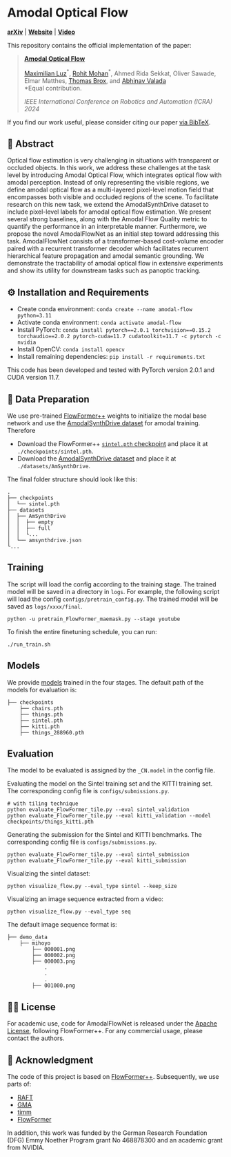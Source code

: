 # Amodal Optical Flow

[**arXiv**](https://arxiv.org/abs/2311.07761) |
[**Website**](http://amodal-flow.cs.uni-freiburg.de/) |
[**Video**](https://www.youtube.com/watch?v=tzeQ0h9ttYM)

This repository contains the official implementation of the paper:

> **[Amodal Optical Flow](https://arxiv.org/abs/2311.07761)**
>
> [Maximilian Luz](https://mxnluz.io/)<sup>\*</sup>,
> [Rohit Mohan](https://rl.uni-freiburg.de/people/mohan)<sup>\*</sup>,
> Ahmed Rida Sekkat,
> Oliver Sawade,
> Elmar Matthes,
> [Thomas Brox](https://lmb.informatik.uni-freiburg.de/people/brox/), and
> [Abhinav Valada](https://rl.uni-freiburg.de/people/valada)
> <br>
> *Equal contribution.
>
> _IEEE International Conference on Robotics and Automation (ICRA) 2024_ <br/>

If you find our work useful, please consider citing our paper [via BibTeX](CITATIONS.bib).


## 📔 Abstract

Optical flow estimation is very challenging in situations with transparent or occluded objects. In this work, we address these challenges at the task level by introducing Amodal Optical Flow, which integrates optical flow with amodal perception. Instead of only representing the visible regions, we define amodal optical flow as a multi-layered pixel-level motion field that encompasses both visible and occluded regions of the scene. To facilitate research on this new task, we extend the AmodalSynthDrive dataset to include pixel-level labels for amodal optical flow estimation. We present several strong baselines, along with the Amodal Flow Quality metric to quantify the performance in an interpretable manner. Furthermore, we propose the novel AmodalFlowNet as an initial step toward addressing this task. AmodalFlowNet consists of a transformer-based cost-volume encoder paired with a recurrent transformer decoder which facilitates recurrent hierarchical feature propagation and amodal semantic grounding. We demonstrate the tractability of amodal optical flow in extensive experiments and show its utility for downstream tasks such as panoptic tracking.


## ⚙️ Installation and Requirements

- Create conda environment: `conda create --name amodal-flow python=3.11`
- Activate conda environment: `conda activate amodal-flow`
- Install PyTorch: `conda install pytorch==2.0.1 torchvision==0.15.2 torchaudio==2.0.2 pytorch-cuda=11.7 cudatoolkit=11.7 -c pytorch -c nvidia`
- Install OpenCV: `conda install opencv`
- Install remaining dependencies: `pip install -r requirements.txt`

This code has been developed and tested with PyTorch version 2.0.1 and CUDA version 11.7.


## 💾 Data Preparation

We use pre-trained [FlowFormer++](https://github.com/XiaoyuShi97/FlowFormerPlusPlus) weights to initialize the modal base network and use the [AmodalSynthDrive dataset](http://amodalsynthdrive.cs.uni-freiburg.de/) for amodal training.
Therefore
- Download the FlowFormer++ [`sintel.pth` checkpoint](https://drive.google.com/drive/folders/1fyPZvcH4SuNCgnBvIJB2PktT5IN9PYPI) and place it at `./checkpoints/sintel.pth`.
- Download the [AmodalSynthDrive dataset](http://amodalsynthdrive.cs.uni-freiburg.de/) and place it at `./datasets/AmSynthDrive`.

The final folder structure should look like this:
```
.
├── checkpoints
│  └── sintel.pth
├── datasets
│  ├── AmSynthDrive
│  │  ├── empty
│  │  ├── full
│  │  └...
│  └── amsynthdrive.json
└...
```

## Training
The script will load the config according to the training stage. The trained model will be saved in a directory in `logs`. For example, the following script will load the config `configs/pretrain_config.py`. The trained model will be saved as `logs/xxxx/final`.
```shell
python -u pretrain_FlowFormer_maemask.py --stage youtube
```
To finish the entire finetuning schedule, you can run:
```shell
./run_train.sh
```

## Models
We provide [models](https://drive.google.com/drive/folders/1fyPZvcH4SuNCgnBvIJB2PktT5IN9PYPI?usp=sharing) trained in the four stages. The default path of the models for evaluation is:
```Shell
├── checkpoints
    ├── chairs.pth
    ├── things.pth
    ├── sintel.pth
    ├── kitti.pth
    ├── things_288960.pth
```

## Evaluation
The model to be evaluated is assigned by the `_CN.model` in the config file.

Evaluating the model on the Sintel training set and the KITTI training set. The corresponding config file is `configs/submissions.py`.
```Shell
# with tiling technique
python evaluate_FlowFormer_tile.py --eval sintel_validation
python evaluate_FlowFormer_tile.py --eval kitti_validation --model checkpoints/things_kitti.pth
```

Generating the submission for the Sintel and KITTI benchmarks. The corresponding config file is `configs/submissions.py`.
```Shell
python evaluate_FlowFormer_tile.py --eval sintel_submission
python evaluate_FlowFormer_tile.py --eval kitti_submission
```
Visualizing the sintel dataset:
```Shell
python visualize_flow.py --eval_type sintel --keep_size
```
Visualizing an image sequence extracted from a video:
```Shell
python visualize_flow.py --eval_type seq
```
The default image sequence format is:
```Shell
├── demo_data
    ├── mihoyo
        ├── 000001.png
        ├── 000002.png
        ├── 000003.png
            .
            .
            .
        ├── 001000.png
```


## 👩‍⚖️ License

For academic use, code for AmodalFlowNet is released under the [Apache License](LICENSE), following FlowFormer++.
For any commercial usage, please contact the authors.


## 🙏 Acknowledgment

The code of this project is based on [FlowFormer++](https://github.com/XiaoyuShi97/FlowFormerPlusPlus).
Subsequently, we use parts of:
- [RAFT](https://github.com/princeton-vl/RAFT)
- [GMA](https://github.com/zacjiang/GMA)
- [timm](https://github.com/rwightman/pytorch-image-models)
- [FlowFormer](https://github.com/drinkingcoder/FlowFormer-Official)

In addition, this work was funded by the German Research Foundation (DFG) Emmy Noether Program grant No 468878300 and an academic grant from NVIDIA.
